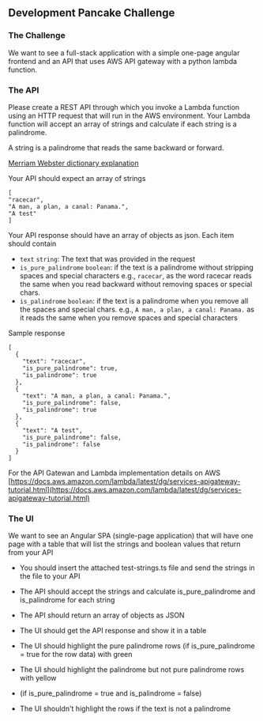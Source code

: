 
## Development Pancake Challenge

### The Challenge

We want to see a full-stack application with a simple one-page angular frontend and an API that uses AWS API gateway with a python lambda function.

### The API

Please create a REST API through which you invoke a Lambda function using an HTTP request that will run in the AWS environment. Your Lambda function will accept an array of strings and calculate if each string is a palindrome.

A string is a palindrome that reads the same backward or forward.

[Merriam Webster dictionary explanation](https://www.merriam-webster.com/dictionary/palindrome)

Your API should expect an array of strings
```
[
"racecar",
"A man, a plan, a canal: Panama.",
"A test"
]
```

Your API response should have an array of objects as json. Each item should contain

-   `text` `string`: The text that was provided in the request
-   `is_pure_palindrome` `boolean`: if the text is a palindrome without stripping spaces and special characters e.g., `racecar`, as the word racecar reads the same when you read backward without removing spaces or special chars.
-   `is_palindrome` `boolean`: if the text is a palindrome when you remove all the spaces and special chars. e.g., `A man, a plan, a canal: Panama.` as it reads the same when you remove spaces and special characters

Sample response
```
[
  {
    "text": "racecar",
    "is_pure_palindrome": true,
    "is_palindrome": true
  },
  {
    "text": "A man, a plan, a canal: Panama.",
    "is_pure_palindrome": false,
    "is_palindrome": true
  },
  {
    "text": "A test",
    "is_pure_palindrome": false,
    "is_palindrome": false
  }
]
```

For the API Gatewan and Lambda implementation details on AWS [https://docs.aws.amazon.com/lambda/latest/dg/services-apigateway-tutorial.html](https://docs.aws.amazon.com/lambda/latest/dg/services-apigateway-tutorial.html)

### The UI

We want to see an Angular SPA (single-page application) that will have one page with a table that will list the strings and boolean values that return from your API

-   You should insert the attached test-strings.ts file and send the strings in the file to your API
-   The API should accept the strings and calculate is_pure_palindrome and is_palindrome for each string
-   The API should return an array of objects as JSON
-   The UI should get the API response and show it in a table
-   The UI should highlight the pure palindrome rows (if is_pure_palindrome = true for the row data) with green
-   The UI should highlight the palindrome but not pure palindrome rows with yellow

-   (if is_pure_palindrome = true and is_palindrome = false)

-   The UI shouldn't highlight the rows if the text is not a palindrome
